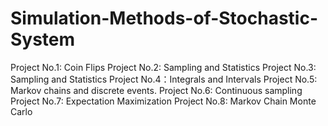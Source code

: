 # Simulation-Methods-of-Stochastic-System
 Project No.1: Coin Flips
 Project No.2: Sampling and Statistics
 Project No.3: Sampling and Statistics
 Project No.4：Integrals and Intervals
 Project No.5: Markov chains and discrete events.
 Project No.6: Continuous sampling
 Project No.7: Expectation Maximization
 Project No.8: Markov Chain Monte Carlo
